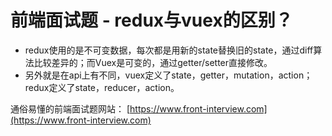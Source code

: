 # 前端面试题 - redux与vuex的区别？

* redux使用的是不可变数据，每次都是用新的state替换旧的state，通过diff算法比较差异的；而Vuex是可变的，通过getter/setter直接修改。
* 另外就是在api上有不同，vuex定义了state，getter，mutation，action；redux定义了state，reducer，action。

通俗易懂的前端面试题网站： [https://www.front-interview.com](https://www.front-interview.com)